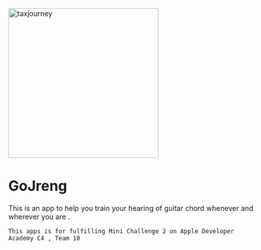 <img src="https://i.ibb.co/XkfWSvN/TJ.jpg" width="300" alt="taxjourney">

# GoJreng
This is an app to help you train your hearing of guitar chord whenever and wherever you are .

```
This apps is for fulfilling Mini Challenge 2 on Apple Developer Academy C4 , Team 10
```
